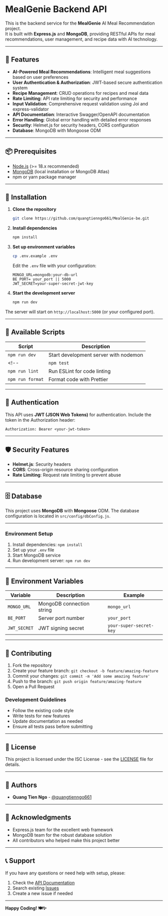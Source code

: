 # MealGenie Backend API

This is the backend service for the **MealGenie** AI Meal Recommendation project.  
It is built with **Express.js** and **MongoDB**, providing RESTful APIs for meal recommendations, user management, and recipe data with AI technology.

---

## 🌟 Features

- **AI-Powered Meal Recommendations**: Intelligent meal suggestions based on user preferences
- **User Authentication & Authorization**: JWT-based secure authentication system
- **Recipe Management**: CRUD operations for recipes and meal data
- **Rate Limiting**: API rate limiting for security and performance
- **Input Validation**: Comprehensive request validation using Joi and express-validator
- **API Documentation**: Interactive Swagger/OpenAPI documentation
- **Error Handling**: Global error handling with detailed error responses
- **Security**: Helmet.js for security headers, CORS configuration
- **Database**: MongoDB with Mongoose ODM

---

## 📦 Prerequisites

- [Node.js](https://nodejs.org/) (>= 18.x recommended)  
- [MongoDB](https://www.mongodb.com/) (local installation or MongoDB Atlas)  
- npm or yarn package manager  

---

## 🚀 Installation

1. **Clone the repository**
   ```bash
   git clone https://github.com/quangtienngo661/MealGenie-be.git
   ```

2. **Install dependencies**
   ```bash
   npm install
   ```

3. **Set up environment variables**
   ```bash
   cp .env.example .env
   ```
   
   Edit the `.env` file with your configuration:
   ```env
   MONGO_URL=mongodb:your-db-url
   BE_PORT= your_port || 5000
   JWT_SECRET=your-super-secret-jwt-key
   ```

4. **Start the development server**
   ```bash
   npm run dev
   ```

The server will start on `http://localhost:5000` (or your configured port).

---

## 🔧 Available Scripts

| Script | Description |
|--------|-------------|
| `npm run dev` | Start development server with nodemon |
<!-- | `npm test` | Run test suite with Jest |
| `npm run lint` | Run ESLint for code linting |
| `npm run format` | Format code with Prettier | -->

---

<!-- ## 📚 API Documentation

Once the server is running, you can access the interactive API documentation at:
```
http://localhost:5000/api-docs 
```

The API documentation is generated using Swagger/OpenAPI and provides detailed information about all available endpoints, request/response schemas, and authentication requirements. -->



## 🔐 Authentication

This API uses **JWT (JSON Web Tokens)** for authentication. Include the token in the Authorization header:

```
Authorization: Bearer <your-jwt-token>
```

<!-- ### Authentication Endpoints
- `POST /api/auth/register` - User registration
- `POST /api/auth/login` - User login
- `POST /api/auth/refresh` - Refresh access token -->

---

## 🛡️ Security Features

- **Helmet.js**: Security headers
- **CORS**: Cross-origin resource sharing configuration
- **Rate Limiting**: Request rate limiting to prevent abuse
<!-- - **Input Validation**: Request validation using Joi and express-validator -->
<!-- - **Password Hashing**: Secure password hashing with bcrypt -->
<!-- - **JWT Authentication**: Secure token-based authentication -->

---

## 🗄️ Database

This project uses **MongoDB** with **Mongoose** ODM. The database configuration is located in `src/config/dbConfig.js`.

<!-- ### Database Schema
- **Users**: User profiles and authentication data
- **Recipes**: Recipe information and metadata
- **Recommendations**: AI-generated meal recommendations
- **Preferences**: User dietary preferences and restrictions

--- -->

<!-- ## 🧪 Testing

Run the test suite using:
```bash
npm test
``` -->

<!-- The project uses **Jest** and **Supertest** for unit and integration testing. -->

---

<!-- ## 🔧 Development

### Code Quality
- **ESLint**: Code linting with recommended rules
- **Prettier**: Code formatting
- **Husky**: Pre-commit hooks for code quality
- **Lint-staged**: Run linters on staged files -->

### Environment Setup
1. Install dependencies: `npm install`
2. Set up your `.env` file
3. Start MongoDB service
4. Run development server: `npm run dev`

---

## 📝 Environment Variables

| Variable | Description | Example |
|----------|-------------|---------|
| `MONGO_URL` | MongoDB connection string | `mongo_url` |
| `BE_PORT` | Server port number | `your_port` |
| `JWT_SECRET` | JWT signing secret | `your-super-secret-key` |

---

<!-- ## 🚀 Deployment -->

<!-- ### Production Build
1. Set production environment variables
2. Install production dependencies: `npm install --production`
3. Start the server: `node src/server.js`

### Docker (Optional)
```dockerfile
FROM node:18-alpine
WORKDIR /app
COPY package*.json ./
RUN npm install --production
COPY . .
EXPOSE 5000
CMD ["node", "src/server.js"]
```

--- -->

## 🤝 Contributing

1. Fork the repository
2. Create your feature branch: `git checkout -b feature/amazing-feature`
3. Commit your changes: `git commit -m 'Add some amazing feature'`
4. Push to the branch: `git push origin feature/amazing-feature`
5. Open a Pull Request

### Development Guidelines
- Follow the existing code style
- Write tests for new features
- Update documentation as needed
- Ensure all tests pass before submitting

---

## 📄 License

This project is licensed under the ISC License - see the [LICENSE](LICENSE) file for details.

---

## 👥 Authors

- **Quang Tien Ngo** - [@quangtienngo661](https://github.com/quangtienngo661)

---

## 🙏 Acknowledgments

- Express.js team for the excellent web framework
- MongoDB team for the robust database solution
- All contributors who helped make this project better

---

## 📞 Support

If you have any questions or need help with setup, please:
1. Check the [API Documentation](http://localhost:5000/api-docs)
2. Search existing [Issues](https://github.com/quangtienngo661/MealGenie-be/issues)
3. Create a new issue if needed

---

**Happy Coding! 🍽️✨**
